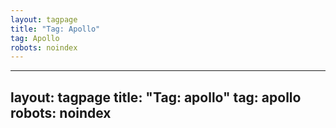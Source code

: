 ```yaml
---
layout: tagpage
title: "Tag: Apollo"
tag: Apollo
robots: noindex
---
```

---
layout: tagpage
title: "Tag: apollo"
tag: apollo
robots: noindex
---
